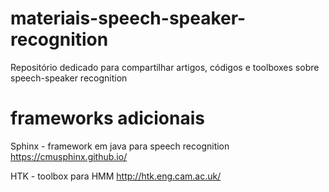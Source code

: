 # materiais-speech-speaker-recognition
Repositório dedicado para compartilhar artigos, códigos e toolboxes sobre speech-speaker recognition 

# frameworks adicionais
Sphinx - framework em java para speech recognition
https://cmusphinx.github.io/

HTK - toolbox para HMM
http://htk.eng.cam.ac.uk/



